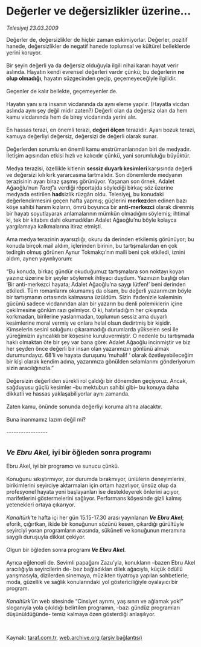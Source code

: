 # Değerler ve değersizlikler üzerine...

*Telesiyej 23.03.2009*

<div class="taraf_structure_2col_1zq">
<div class="margen_n">



 <p>Değerler de, değersizlikler de hiçbir zaman eskimiyorlar. Değerler, pozitif hanede, değersizlikler de negatif hanede toplumsal ve kültürel belleklerde yerini koruyor. <br/><br/>Bir şeyin değerli ya da değersiz olduğuyla ilgili nihai kararı hayat verir aslında. Hayatın kendi evrensel değerleri vardır çünkü; bu değerlerin <b>ne olup olmadığı</b>, hayatın süzgecinden geçip, geçemeyeceğiyle ilgilidir. <br/><br/>Geçenler de kalır bellekte, geçemeyenler de. <br/><br/>Hayatın yanı sıra insanın vicdanında da aynı eleme yapılır. (Hayatla vicdan aslında aynı şey değil midir zaten?) Değerli olan da değersiz olan da hem kamu vicdanında hem de birey vicdanında yerini alır. <br/><br/>En hassas terazi, en önemli terazi, <b>değeri ölçen</b> terazidir. Ayarı bozuk terazi, kamuya değerliyi değersiz, değersizi de değerli olarak sunar. <br/><br/>Değerlerden sorumlu en önemli kamu enstrümanlarından biri de medyadır. İletişim açısından etkisi hızlı ve kalıcıdır çünkü, yani sorumluluğu büyüktür. <br/><br/>Medya terazisi, özellikle kitlenin <b>sessiz duyarlı kesimleri </b>karşısında değerli ve değersizi kılı kırk yararcasına tartmalıdır. Son dönemlerde medyanın terazisinin ayarı biraz şaşmış görünüyor. Yaşanan son örnek, Adalet Ağaoğlu’nun <i>Taraf</i>’a verdiği röportajda söylediği birkaç söz üzerine medyada estirilen <b>had</b>sizlik rüzgârı oldu. Telesiyej, bu konudaki değerlendirmesini geçen hafta yapmış; güçlerini <b>merkez</b>den edinen bazı köşe sahibi hanım kızların, ömrü boyunca bir <b>anti-merkezci</b> olarak direnmiş bir hayatı soyutlayarak anlamalarının mümkün olmadığını söylemiş; ihtimal ki, tek bir kitabını dahi okumadıkları Adalet Ağaoğlu’nu böyle kolayca yargılamaya kalkmalarına itiraz etmişti. <br/><br/>Ama medya terazinin ayarsızlığı, okuru da derinden etkilemiş görünüyor; bu konuda birçok mail aldım, içlerinden birinin, bu tartışmalardan en çok tedirgin olmuş görünen Aynur Tokmakçı’nın maili beni çok etkiledi, iznini aldım, aynen yayınlıyorum: <br/><br/>“Bu konuda, birkaç gündür okuduğumuz tartışmalara son noktayı koyan yazınız üzerine bir şeyler söylemek ihtiyacı duydum. Yazınızın başlığı olan ‘Bir anti-merkezci hayata; Adalet Ağaoğlu’na saygı lütfen!’ beni derinden etkiledi. Tüm romanlarını okumamış da olsam, bu değerli yazarımızın böyle bir tartışmanın ortasında kalmasına üzüldüm. Sizin ifadenizle kaleminin gücünü sadece vicdanından alan bir yazarın bu denli polemiklerin içine çekilmesine gönlüm razı gelmiyor. O ki, hatırladığım her çıkışında korkmadan, birilerine yaslanmadan, toplumun sessiz ama duyarlı kesimlerine moral vermiş ve onlara helal olsun dedirtmiş bir kişidir. Kimselerin sesini soluğunu çıkaramadığı durumlarda yükselen sesi ile yüreğimizin ayrıcalıklı bir köşesine kuruluvermiştir. O nedenle bu tartışmada haklı olmaktan öte bir şey var bana göre: Adalet Ağaoğlu incinmiştir ve biz her şeyden önce değerli bir insan olan yazarımızın gönlünü almak durumundayız. 68’li ve hayata duruşunu ‘muhalif ‘ olarak özetleyebileceğim bir kişi olarak kendim adına, yazarımıza gönülden selamlarımı gönderiyorum sizin aracılığınızla.” <br/><br/>Değersizin değerliden sürekli rol çaldığı bir dönemden geçiyoruz. Ancak, sağduyusu güçlü kesimler –bu mektubun sahibi gibi– bu konuya daha dikkatli ve hassas yaklaşabiliyorlar aynı zamanda. <br/><br/>Zaten kamu, önünde sonunda değerliyi koruma altına alacaktır. <br/><br/>Buna inanmamız lazım değil mi? <br/><br/>-----------------<b></b><i> <br/><br/><br/><strong><font size="4">Ve Ebru Akel,</font></strong></i><strong><font size="4"> iyi bir öğleden sonra programı</font></strong> <br/><br/>Ebru Akel, iyi bir programcı ve sunucu çünkü. <br/><br/>Konuğunu sıkıştırmıyor, zor durumda bırakmıyor, ünlülerin deneyimlerini, birikimlerini seyirciye aktarmaları için ortam hazırlıyor, ünsüz olup da profesyonel hayata yeni başlayanları ise destekleyerek önlerini açıyor, marifetlerini göstermelerini sağlıyor. Performans köşesinde gizli kalmış yetenekleri ortaya çıkarıyor.<i> <br/><br/>Kanaltürk</i>’te hafta içi her gün 15.15-17.30 arası yayınlanan <b><i>Ve Ebru Akel</i></b>; eforik, çığırtkan, ikide bir konuğunun sözünü kesen, çıkardığı gürültüyle seyirciyi yoran programların arasında, sükûneti ve konuğunun meramına saygılı duruşuyla dikkat çekiyor. <br/><br/>Olgun bir öğleden sonra programı<b><i> Ve Ebru Akel</i></b>. <br/><br/>Ayrıca eğlenceli de. Sevimli papağanı Zazu’yla, konukların –bazen Ebru Akel aracılığıyla seyircilerin de- bez bağladıkları dilek ağacıyla, küçük ödüllü yarışmasıyla, dizilerden sinemaya, müzikten tiyatroya yapılan sohbetlerle; moda, güzellik ve sağlık konularındaki yol göstericiliğiyle oyalayıcı bir program.<i> <br/><br/>Kanaltürk</i>’ün web sitesinde “Cinsiyet ayrımı, yaş sınırı ve ağlamak yok!” sloganıyla yola çıkıldığı belirtilen programın, –bazı gündüz programları düşünüldüğünde-<i> </i>temiz kalmaya özen gösterdiği anlaşılıyor.</p>

<br/>


<div id="taraf_not">
</div>

</div>


</div>

Kaynak: [taraf.com.tr](http://www.taraf.com.tr:80/makale/4643.htm), [web.archive.org (arşiv bağlantısı)](http://web.archive.org/web/20090331081633/http://www.taraf.com.tr:80/makale/4643.htm)
